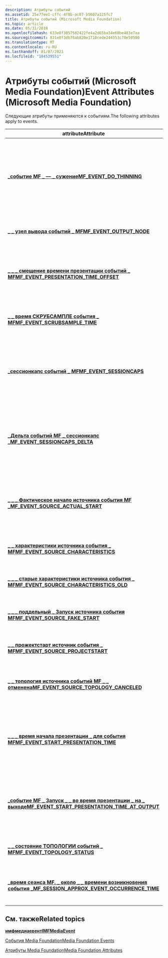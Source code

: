 ```yaml
---
description: Атрибуты событий
ms.assetid: 25e77ee1-cffc-4f8b-ac07-b5607a125fc7
title: Атрибуты событий (Microsoft Media Foundation)
ms.topic: article
ms.date: 05/31/2018
ms.openlocfilehash: 633e8f3857582422fe4a2d65ba34e68be483e7aa
ms.sourcegitcommit: 831e8f3db78ab820e1710cede244553c70e50500
ms.translationtype: MT
ms.contentlocale: ru-RU
ms.lasthandoff: 01/07/2021
ms.locfileid: "104539551"
---
```

# <a name="event-attributes-microsoft-media-foundation"></a><span data-ttu-id="63374-103">Атрибуты событий (Microsoft Media Foundation)</span><span class="sxs-lookup"><span data-stu-id="63374-103">Event Attributes (Microsoft Media Foundation)</span></span>

<span data-ttu-id="63374-104">Следующие атрибуты применяются к событиям.</span><span class="sxs-lookup"><span data-stu-id="63374-104">The following attributes apply to events.</span></span>



| <span data-ttu-id="63374-105">attribute</span><span class="sxs-lookup"><span data-stu-id="63374-105">Attribute</span></span>                                                                                                        | <span data-ttu-id="63374-106">Описание</span><span class="sxs-lookup"><span data-stu-id="63374-106">Description</span></span>                                                                                                           |
|------------------------------------------------------------------------------------------------------------------|-----------------------------------------------------------------------------------------------------------------------|
| [<span data-ttu-id="63374-107">**\_событие MF \_ — \_ сужение**</span><span class="sxs-lookup"><span data-stu-id="63374-107">**MF\_EVENT\_DO\_THINNING**</span></span>](mf-event-do-thinning-attribute.md)                                                | <span data-ttu-id="63374-108">Когда источник мультимедиа запрашивает новый уровень воспроизведения, указывает, запрашивается ли нетонкое воспроизведение источника.</span><span class="sxs-lookup"><span data-stu-id="63374-108">When a media source requests a new playback rate, specifies whether the source also requests thinning.</span></span>                |
| [<span data-ttu-id="63374-109">**\_ \_ узел вывода событий \_ MF**</span><span class="sxs-lookup"><span data-stu-id="63374-109">**MF\_EVENT\_OUTPUT\_NODE**</span></span>](mf-event-output-node-attribute.md)                                                | <span data-ttu-id="63374-110">Определяет узел топологии для приемника потока.</span><span class="sxs-lookup"><span data-stu-id="63374-110">Identifies the topology node for a stream sink.</span></span>                                                                       |
| [<span data-ttu-id="63374-111">**\_ \_ \_ смещение времени презентации событий \_ MF**</span><span class="sxs-lookup"><span data-stu-id="63374-111">**MF\_EVENT\_PRESENTATION\_TIME\_OFFSET**</span></span>](mf-event-presentation-time-offset-attribute.md)                     | <span data-ttu-id="63374-112">Смещение между временем презентации и штампами времени источника мультимедиа.</span><span class="sxs-lookup"><span data-stu-id="63374-112">Offset between the presentation time and the media source's time stamps.</span></span>                                              |
| [<span data-ttu-id="63374-113">**\_ \_ время СКРУБСАМПЛЕ события \_ MF**</span><span class="sxs-lookup"><span data-stu-id="63374-113">**MF\_EVENT\_SCRUBSAMPLE\_TIME**</span></span>](mf-event-scrubsample-time-attribute.md)                                      | <span data-ttu-id="63374-114">Время презентации для примера, отображаемого во время очистки.</span><span class="sxs-lookup"><span data-stu-id="63374-114">Presentation time for a sample that was rendered while scrubbing.</span></span>                                                     |
| [<span data-ttu-id="63374-115">**\_сессионкапс событий \_ MF**</span><span class="sxs-lookup"><span data-stu-id="63374-115">**MF\_EVENT\_SESSIONCAPS**</span></span>](mf-event-sessioncaps-attribute.md)                                                 | <span data-ttu-id="63374-116">Содержит флаги, определяющие возможности сеанса мультимедиа на основе текущей презентации.</span><span class="sxs-lookup"><span data-stu-id="63374-116">Contains flags that define the capabilities of the Media Session, based on the current presentation.</span></span>                  |
| [<span data-ttu-id="63374-117">**\_Дельта событий MF \_ сессионкапс \_**</span><span class="sxs-lookup"><span data-stu-id="63374-117">**MF\_EVENT\_SESSIONCAPS\_DELTA**</span></span>](mf-event-sessioncaps-delta-attribute.md)                                    | <span data-ttu-id="63374-118">Содержит флаги, указывающие, какие возможности были изменены в сеансе мультимедиа на основе текущей презентации.</span><span class="sxs-lookup"><span data-stu-id="63374-118">Contains flags that indicate which capabilities have changed in the Media Session, based on the current presentation.</span></span> |
| [<span data-ttu-id="63374-119">**\_ \_ \_ Фактическое начало источника события MF \_**</span><span class="sxs-lookup"><span data-stu-id="63374-119">**MF\_EVENT\_SOURCE\_ACTUAL\_START**</span></span>](mf-event-source-actual-start-attribute.md)                               | <span data-ttu-id="63374-120">Содержит время начала, когда источник мультимедиа перезапускается с текущей позицией.</span><span class="sxs-lookup"><span data-stu-id="63374-120">Contains the start time when a media source restarts from its current position.</span></span>                                       |
| [<span data-ttu-id="63374-121">**\_ \_ характеристики источника события \_ MF**</span><span class="sxs-lookup"><span data-stu-id="63374-121">**MF\_EVENT\_SOURCE\_CHARACTERISTICS**</span></span>](mf-event-source-characteristics-attribute.md)                          | <span data-ttu-id="63374-122">Задает текущие характеристики источника мультимедиа.</span><span class="sxs-lookup"><span data-stu-id="63374-122">Specifies the current characteristics of the media source.</span></span>                                                            |
| [<span data-ttu-id="63374-123">**\_ \_ \_ старые характеристики источника события \_ MF**</span><span class="sxs-lookup"><span data-stu-id="63374-123">**MF\_EVENT\_SOURCE\_CHARACTERISTICS\_OLD**</span></span>](mf-event-source-characteristics-old-attribute.md)                 | <span data-ttu-id="63374-124">Задает предыдущие характеристики источника мультимедиа.</span><span class="sxs-lookup"><span data-stu-id="63374-124">Specifies the previous characteristics of the media source.</span></span>                                                           |
| [<span data-ttu-id="63374-125">**\_ \_ \_ поддельный \_ Запуск источника события MF**</span><span class="sxs-lookup"><span data-stu-id="63374-125">**MF\_EVENT\_SOURCE\_FAKE\_START**</span></span>](mf-event-source-fake-start-attribute.md)                                   | <span data-ttu-id="63374-126">Указывает, пуста ли текущая топология сегмента.</span><span class="sxs-lookup"><span data-stu-id="63374-126">Specifies whether the current segment topology is empty.</span></span>                                                              |
| [<span data-ttu-id="63374-127">**\_ \_ прожектстарт источник события \_ MF**</span><span class="sxs-lookup"><span data-stu-id="63374-127">**MF\_EVENT\_SOURCE\_PROJECTSTART**</span></span>](mf-event-source-projectstart-attribute.md)                                | <span data-ttu-id="63374-128">Указывает время начала для топологии сегмента.</span><span class="sxs-lookup"><span data-stu-id="63374-128">Specifies the start time for a segment topology.</span></span>                                                                      |
| [<span data-ttu-id="63374-129">**\_ \_ топология источника событий MF \_ \_ отменена**</span><span class="sxs-lookup"><span data-stu-id="63374-129">**MF\_EVENT\_SOURCE\_TOPOLOGY\_CANCELED**</span></span>](mf-event-source-topology-canceled-attribute.md)                     | <span data-ttu-id="63374-130">Указывает, отменила ли источник Sequencer топологию.</span><span class="sxs-lookup"><span data-stu-id="63374-130">Specifies whether the sequencer source canceled a topology.</span></span>                                                           |
| [<span data-ttu-id="63374-131">**\_ \_ \_ время начала презентации \_ для события MF**</span><span class="sxs-lookup"><span data-stu-id="63374-131">**MF\_EVENT\_START\_PRESENTATION\_TIME**</span></span>](mf-event-start-presentation-time-attribute.md)                       | <span data-ttu-id="63374-132">Время начала презентации в единицах измерения 100-наносекундных, измеряемое часами представления.</span><span class="sxs-lookup"><span data-stu-id="63374-132">The starting time for the presentation, in 100-nanosecond units, as measured by the presentation clock.</span></span>               |
| [<span data-ttu-id="63374-133">**\_событие MF \_ Запуск \_ \_ во время презентации \_ на \_ выходе**</span><span class="sxs-lookup"><span data-stu-id="63374-133">**MF\_EVENT\_START\_PRESENTATION\_TIME\_AT\_OUTPUT**</span></span>](mf-event-start-presentation-time-at-output-attribute.md) | <span data-ttu-id="63374-134">Время презентации, с которой приемники мультимедиа выводит первый образец новой топологии.</span><span class="sxs-lookup"><span data-stu-id="63374-134">The presentation time at which the media sinks will render the first sample of the new topology.</span></span>                      |
| [<span data-ttu-id="63374-135">**\_ \_ состояние ТОПОЛОГИИ событий \_ MF**</span><span class="sxs-lookup"><span data-stu-id="63374-135">**MF\_EVENT\_TOPOLOGY\_STATUS**</span></span>](mf-event-topology-status-attribute.md)                                        | <span data-ttu-id="63374-136">Указывает состояние топологии во время воспроизведения.</span><span class="sxs-lookup"><span data-stu-id="63374-136">Specifies the status of a topology during playback.</span></span>                                                                   |
| [<span data-ttu-id="63374-137">**\_время сеанса MF, \_ около \_ \_ времени возникновения события \_**</span><span class="sxs-lookup"><span data-stu-id="63374-137">**MF\_SESSION\_APPROX\_EVENT\_OCCURRENCE\_TIME**</span></span>](mf-session-approx-event-occurrence-time-attribute.md)        | <span data-ttu-id="63374-138">Приблизительное время, когда сеанс мультимедиа вызвал событие.</span><span class="sxs-lookup"><span data-stu-id="63374-138">The approximate time when the Media Session raised an event.</span></span>                                                          |



 

## <a name="related-topics"></a><span data-ttu-id="63374-139">См. также</span><span class="sxs-lookup"><span data-stu-id="63374-139">Related topics</span></span>

<dl> <dt>

[<span data-ttu-id="63374-140">**имфмедиаевент**</span><span class="sxs-lookup"><span data-stu-id="63374-140">**IMFMediaEvent**</span></span>](/windows/desktop/api/mfobjects/nn-mfobjects-imfmediaevent)
</dt> <dt>

[<span data-ttu-id="63374-141">События Media Foundation</span><span class="sxs-lookup"><span data-stu-id="63374-141">Media Foundation Events</span></span>](media-foundation-events.md)
</dt> <dt>

[<span data-ttu-id="63374-142">Атрибуты Media Foundation</span><span class="sxs-lookup"><span data-stu-id="63374-142">Media Foundation Attributes</span></span>](media-foundation-attributes.md)
</dt> </dl>

 

 



